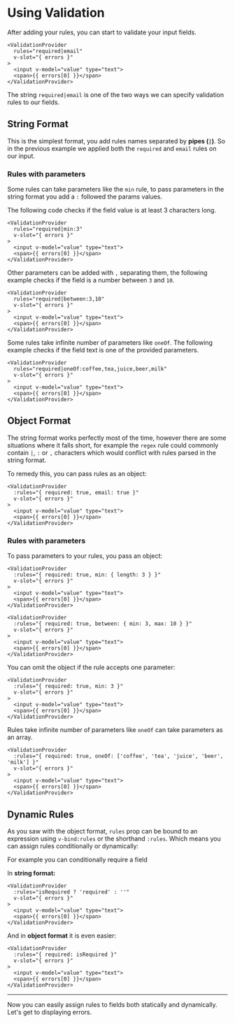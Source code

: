 # Using Validation

After adding your rules, you can start to validate your input fields.

```vue{2}
<ValidationProvider
  rules="required|email"
  v-slot="{ errors }"
>
  <input v-model="value" type="text">
  <span>{{ errors[0] }}</span>
</ValidationProvider>
```

The string `required|email` is one of the two ways we can specify validation rules to our fields.

## String Format

This is the simplest format, you add rules names separated by **pipes (`|`)**. So in the previous example we applied both the `required` and `email` rules on our input.

### Rules with parameters

Some rules can take parameters like the `min` rule, to pass parameters in the string format you add a `:` followed the params values.

The following code checks if the field value is at least 3 characters long.

```vue{2}
<ValidationProvider
  rules="required|min:3"
  v-slot="{ errors }"
>
  <input v-model="value" type="text">
  <span>{{ errors[0] }}</span>
</ValidationProvider>
```

Other parameters can be added with `,` separating them, the following example checks if the field is a number between `3` and `10`.

```vue{2}
<ValidationProvider
  rules="required|between:3,10"
  v-slot="{ errors }"
>
  <input v-model="value" type="text">
  <span>{{ errors[0] }}</span>
</ValidationProvider>
```

Some rules take infinite number of parameters like `oneOf`. The following example checks if the field text is one of the provided parameters.

```vue{2}
<ValidationProvider
  rules="required|oneOf:coffee,tea,juice,beer,milk"
  v-slot="{ errors }"
>
  <input v-model="value" type="text">
  <span>{{ errors[0] }}</span>
</ValidationProvider>
```

## Object Format

The string format works perfectly most of the time, however there are some situations where it falls short, for example the `regex` rule could commonly contain `|`, `:` or `,` characters which would conflict with rules parsed in the string format.

To remedy this, you can pass rules as an object:

```vue{2}
<ValidationProvider
  :rules="{ required: true, email: true }"
  v-slot="{ errors }"
>
  <input v-model="value" type="text">
  <span>{{ errors[0] }}</span>
</ValidationProvider>
```

### Rules with parameters

To pass parameters to your rules, you pass an object:

```vue{2}
<ValidationProvider
  :rules="{ required: true, min: { length: 3 } }"
  v-slot="{ errors }"
>
  <input v-model="value" type="text">
  <span>{{ errors[0] }}</span>
</ValidationProvider>
```

```vue{2}
<ValidationProvider
  :rules="{ required: true, between: { min: 3, max: 10 } }"
  v-slot="{ errors }"
>
  <input v-model="value" type="text">
  <span>{{ errors[0] }}</span>
</ValidationProvider>
```

You can omit the object if the rule accepts one parameter:

```vue{2}
<ValidationProvider
  :rules="{ required: true, min: 3 }"
  v-slot="{ errors }"
>
  <input v-model="value" type="text">
  <span>{{ errors[0] }}</span>
</ValidationProvider>
```

Rules take infinite number of parameters like `oneOf` can take parameters as an array.

```vue{2}
<ValidationProvider
  :rules="{ required: true, oneOf: ['coffee', 'tea', 'juice', 'beer', 'milk'] }"
  v-slot="{ errors }"
>
  <input v-model="value" type="text">
  <span>{{ errors[0] }}</span>
</ValidationProvider>
```

## Dynamic Rules

As you saw with the object format, `rules` prop can be bound to an expression using `v-bind:rules` or the shorthand `:rules`. Which means you can assign rules conditionally or dynamically:

For example you can conditionally require a field

In **string format:**

```vue{2}
<ValidationProvider
  :rules="isRequired ? 'required' : ''"
  v-slot="{ errors }"
>
  <input v-model="value" type="text">
  <span>{{ errors[0] }}</span>
</ValidationProvider>
```

And in **object format** it is even easier:

```vue{2}
<ValidationProvider
  :rules="{ required: isRequired }"
  v-slot="{ errors }"
>
  <input v-model="value" type="text">
  <span>{{ errors[0] }}</span>
</ValidationProvider>
```

---

Now you can easily assign rules to fields both statically and dynamically. Let's get to displaying errors.

